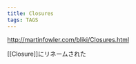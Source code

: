 ```yaml
---
title: Closures
tags: TAGS
---
```


http://martinfowler.com/bliki/Closures.html

[[Closure]]にリネームされた
